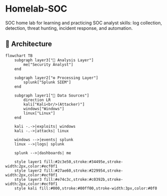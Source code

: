 # Homelab-SOC
SOC home lab for learning and practicing SOC analyst skills: log collection, detection, threat hunting, incident response, and automation.

## 🧩 Architecture
```mermaid
flowchart TB
    subgraph layer3["🎯 Analysis Layer"]
        me["Security Analyst"]
    end
    
    subgraph layer2["⚙️ Processing Layer"]
        splunk["Splunk SIEM"]
    end
    
    subgraph layer1["📡 Data Sources"]
        direction LR
        kali["Kali<br/>(Attacker)"]
        windows["Windows"]
        linux["Linux"]
    end
    
    kali -.->|exploits| windows
    kali -.->|attacks| linux
    
    windows -->|events| splunk
    linux -->|logs| splunk
    
    splunk -->|dashboards| me
    
    style layer1 fill:#2c3e50,stroke:#34495e,stroke-width:2px,color:#ecf0f1
    style layer2 fill:#27ae60,stroke:#229954,stroke-width:2px,color:#ecf0f1
    style layer3 fill:#e74c3c,stroke:#c0392b,stroke-width:2px,color:#ecf0f1
    style kali fill:#000,stroke:#00ff00,stroke-width:3px,color:#0f0
```
